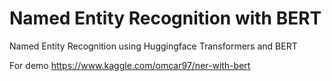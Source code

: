 # Named Entity Recognition with BERT

Named Entity Recognition using Huggingface Transformers and BERT

For demo https://www.kaggle.com/omcar97/ner-with-bert
